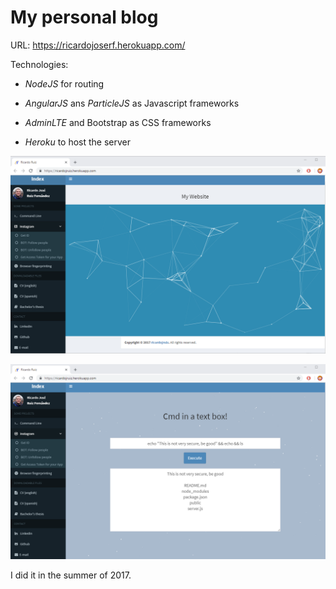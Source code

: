 # My personal blog

URL: https://ricardojoserf.herokuapp.com/

Technologies: 

- *NodeJS* for routing 

- *AngularJS* ans *ParticleJS* as Javascript frameworks

- *AdminLTE* and Bootstrap as CSS frameworks 

- *Heroku* to host the server 



![Screenshot](images/Screenshot_1.png)

![Screenshot](images/Screenshot_2.png)



I did it in the summer of 2017. 
